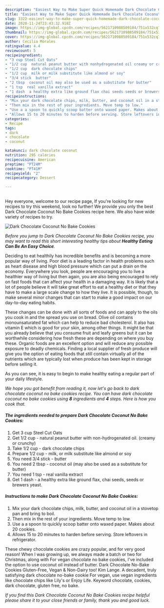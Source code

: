 ```yaml
---
description: "Easiest Way to Make Super Quick Homemade Dark Chocolate Coconut No Bake Cookies"
title: "Easiest Way to Make Super Quick Homemade Dark Chocolate Coconut No Bake Cookies"
slug: 3322-easiest-way-to-make-super-quick-homemade-dark-chocolate-coconut-no-bake-cookies
date: 2020-11-24T23:43:32.918Z
image: https://img-global.cpcdn.com/recipes/5621710988509184/751x532cq70/dark-chocolate-coconut-no-bake-cookies-recipe-main-photo.jpg
thumbnail: https://img-global.cpcdn.com/recipes/5621710988509184/751x532cq70/dark-chocolate-coconut-no-bake-cookies-recipe-main-photo.jpg
cover: https://img-global.cpcdn.com/recipes/5621710988509184/751x532cq70/dark-chocolate-coconut-no-bake-cookies-recipe-main-photo.jpg
author: Cecilia Morales
ratingvalue: 4.4
reviewcount: 5
recipeingredient:
- "3 cup Steel Cut Oats"
- "1/2 cup  natural peanut butter with nonhydrogenated oil creamy or crunchy"
- "1/2 cup  dark chocolate chips"
- "1/2 cup  milk or milk substitute like almond or soy"
- "3/4 stick  butter"
- "2 tbsp  coconut oil may also be used as a substitute for butter"
- "1 tsp  real vanilla extract"
- "1 dash  a healthy extra like ground flax chai seeds seeds or brewers yeast"
recipeinstructions:
- "Mix your dark chocolate chips, milk, butter, and coconut oil in a stovetop pan and bring to boil."
- "Then mix in the rest of your ingredients. Move temp to low."
- "Use a a spoon to quickly scoop batter onto waxed paper. Makes about 20 cookies."
- "Allows 15 to 20 minutes to harden before serving. Store leftovers in refrigerator."
categories:
- Recipe
tags:
- dark
- chocolate
- coconut

katakunci: dark chocolate coconut 
nutrition: 295 calories
recipecuisine: American
preptime: "PT24M"
cooktime: "PT41M"
recipeyield: "2"
recipecategory: Dessert

---
```

<br>
Hey everyone, welcome to our recipe page, If you're looking for new recipes to try this weekend, look no further! We provide you only the best Dark Chocolate Coconut No Bake Cookies recipe here. We also have wide variety of recipes to try.
<br>


![Dark Chocolate Coconut No Bake Cookies](https://img-global.cpcdn.com/recipes/5621710988509184/751x532cq70/dark-chocolate-coconut-no-bake-cookies-recipe-main-photo.jpg)

<i>Before you jump to Dark Chocolate Coconut No Bake Cookies recipe, you may want to read this short interesting healthy tips about <strong>Healthy Eating Can Be An Easy Choice</strong>.</i>
</br>

Deciding to eat healthily has incredible benefits and is becoming a more popular way of living. Poor diet is a leading factor in health problems such as heart disease and high blood pressure which can put a drain on the economy. Everywhere you look, people are encouraging you to live a healthier way of living but then again, you are also being encouraged to rely on fast foods that can affect your health in a damaging way. It is likely that a lot of people believe it will take great effort to eat a healthy diet or that they have to make a large scale change to how they live. It is possible, though, to make several minor changes that can start to make a good impact on our day-to-day eating habits.

These changes can be done with all sorts of foods and can apply to the oils you cook in and the spread you use on bread. Olive oil contains monounsaturated fat which can help to reduce bad cholesterol. It also has vitamin E which is good for your skin, among other things. It might be that you already believe that you consume fruit and leafy greens but it can be worthwhile considering how fresh these are depending on where you buy these. Organic foods are an excellent option and will reduce any possible exposure to deadly chemicals. Finding a local supplier of fresh produce will give you the option of eating foods that still contain virtually all of the nutrients which are typically lost when produce has been kept in storage before selling it.

As you can see, it is easy to begin to make healthy eating a regular part of your daily lifestyle.


<i>We hope you got benefit from reading it, now let's go back to dark chocolate coconut no bake cookies recipe. You can have dark chocolate coconut no bake cookies using <strong>8</strong> ingredients and <strong>4</strong> steps. Here is how you cook that.
</i>

##### The ingredients needed to prepare Dark Chocolate Coconut No Bake Cookies:

1. Get 3 cup Steel Cut Oats
1. Get 1/2 cup - natural peanut butter with non-hydrogenated oil. (creamy or crunchy)
1. Take 1/2 cup - dark chocolate chips
1. Prepare 1/2 cup - milk, or milk substitute like almond or soy
1. You need 3/4 stick - butter
1. You need 2 tbsp - coconut oil (may also be used as a substitute for butter)
1. You need 1 tsp - real vanilla extract
1. Get 1 dash - a healthy extra like ground flax, chai seeds, seeds or brewers yeast.


##### Instructions to make Dark Chocolate Coconut No Bake Cookies:

1. Mix your dark chocolate chips, milk, butter, and coconut oil in a stovetop pan and bring to boil.
1. Then mix in the rest of your ingredients. Move temp to low.
1. Use a a spoon to quickly scoop batter onto waxed paper. Makes about 20 cookies.
1. Allows 15 to 20 minutes to harden before serving. Store leftovers in refrigerator.


These chewy chocolate cookies are crazy popular, and for very good reason! When I was growing up, we always made a batch or two for Christmas, along with For vegan chocolate no bake cookies, I&#39;ve included the option to use coconut oil instead of butter. Dark Chocolate No-Bake Cookies Gluten-Free, Vegan &amp; Non-Dairy too! Kim Lange. A decadent, truly satisfying dark chocolate no-bake cookie For vegan, use vegan ingredients like chocolate chips like Lily&#39;s or Enjoy Life. Keyword chocolate, cookies, dark chocolate, gluten free, no bake. 

<i>If you find this Dark Chocolate Coconut No Bake Cookies recipe helpful please share it to your close friends or family, thank you and good luck.</i>
